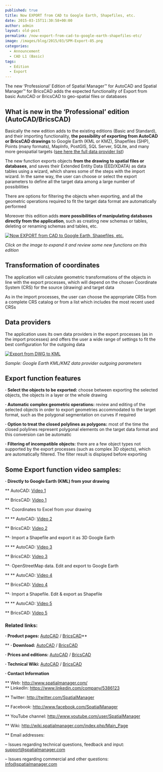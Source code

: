 ```yaml
---
published: true
title: Now EXPORT from CAD to Google Earth, Shapefiles, etc.
date: 2015-03-15T11:30:58+00:00
author: admin
layout: old-post
permalink: /now-export-from-cad-to-google-earth-shapefiles-etc/
image: /images/blog/2015/03/SPM-Export-85.png
categories:
  - Announcement
  - CAD L1 (Basic)
tags:
  - Edition
  - Export
---
```

The new &#8216;Professional&#8217; Edition of Spatial Manager™ for AutoCAD and Spatial Manager™ for BricsCAD adds the expected functionality of Export from basic AutoCAD or BricsCAD to geo-spatial files or databases<!--more-->

## What is new in the &#8216;Professional&#8217; edition (AutoCAD/BricsCAD)

Basically the new edition adds to the existing editions (Basic and Standard), and their importing functionality, **the possibility of exporting from AutoCAD or BricsCAD drawings** to Google Earth (KML or KMZ), Shapefiles (SHP), Points (many formats), MapInfo, PostGIS, SQL Server, SQLite, and many more geospatial targets (<a title="Spatial Manager Data Providers" href="http://wiki.spatialmanager.com/index.php/Spatial_Manager%E2%84%A2_for_AutoCAD_-_FAQs:_Providers" target="_blank" rel="nofollow">see here the full data provider list</a>)

The new function exports objects **from the drawing to spatial files or databases**, and saves their Extended Entity Data (EED/XDATA) as data tables using a wizard, which shares some of the steps with the import wizard. In the same way, the user can choose or select the export parameters to define all the target data among a large number of possibilities

There are options for filtering the objects when exporting, and all the geometric operations required to fit the target data format are automatically performed

Moreover this edition adds **more possibilities of manipulating databases directly from the application**, such as creating new schemas or tables, deleting or renaming schemas and tables, etc.

<a href="/images/blog/2015/03/Now-EXPORT-from-CAD-to-Google-Earth-Shapefiles-etc..png" target="_blank" rel="nofollow"><img src="/images/blog/2015/03/Now-EXPORT-from-CAD-to-Google-Earth-Shapefiles-etc..png" alt="Now EXPORT from CAD to Google Earth, Shapefiles, etc." width="625" height="434" srcset="/images/blog/2015/03/Now-EXPORT-from-CAD-to-Google-Earth-Shapefiles-etc..png 950w, /images/blog/2015/03/Now-EXPORT-from-CAD-to-Google-Earth-Shapefiles-etc.-300x208.png 300w, /images/blog/2015/03/Now-EXPORT-from-CAD-to-Google-Earth-Shapefiles-etc.-624x432.png 624w" sizes="(max-width: 625px) 100vw, 625px" /></a>

_Click on the image to expand it and review some new functions on this edition_

## Transformation of coordinates

The application will calculate geometric transformations of the objects in line with the export processes, which will depend on the chosen Coordinate System (CRS) for the source (drawing) and target data

As in the import processes, the user can choose the appropriate CRSs from a complete CRS catalog or from a list which includes the most recent used CRSs

## Data providers

The application uses its own data providers in the export processes (as in the import processes) and offers the user a wide range of settings to fit the best configuration for the outgoing data

<p>
  <a href="/images/blog/2015/03/Export-from-DWG-to-KML.png" target="_blank" rel="nofollow"><img src="/images/blog/2015/03/Export-from-DWG-to-KML.png" alt="Export from DWG to KML" width="567" height="574" srcset="/images/blog/2015/03/Export-from-DWG-to-KML.png 567w, /images/blog/2015/03/Export-from-DWG-to-KML-296x300.png 296w" sizes="(max-width: 567px) 100vw, 567px" /></a>
</p>

_Sample: Google Earth KML/KMZ data provider outgoing parameters_

## Export function features

**· Select the objects to be exported:** choose between exporting the selected objects, the objects in a layer or the whole drawing
  
**· Automatic complex geometric operations:** review and editing of the selected objects in order to export geometries accommodated to the target format, such as the polygonal segmentation on curves if required
  
**· Option to treat the closed polylines as polygons:** most of the time the closed polylines represent polygonal elements on the target data format and this conversion can be automatic
  
**· Filtering of incompatible objects:** there are a few object types not supported by the export processes (such as complex 3D objects), which are automatically filtered. The filter result is displayed before exporting

## Some Export function video samples:

**· Directly to Google Earth (KML) from your drawing**
  
** AutoCAD: <a href="http://youtu.be/d61V8wQLYaI?rel=0" target="_blank" rel="nofollow">Video 1</a>
  
** BricsCAD: <a href="http://youtu.be/MCsdcmdNo1M?rel=0" target="_blank" rel="nofollow">Video 1</a>
  
**· Coordinates to Excel from your drawing
  
** ** AutoCAD: <a href="http://youtu.be/a8a-XZKxcXU?rel=0" target="_blank" rel="nofollow">Video 2</a>
  
** BricsCAD: <a href="http://youtu.be/O6PoducEeKA?rel=0" target="_blank" rel="nofollow">Video 2</a>
  
**· Import a Shapefile and export it as 3D Google Earth
  
** ** AutoCAD: <a href="http://youtu.be/DAGgwmAtoPg?rel=0" target="_blank" rel="nofollow">Video 3</a>
  
** BricsCAD: <a href="http://youtu.be/KpJqHzl5WOM?rel=0" target="_blank" rel="nofollow">Video 3</a>
  
**· OpenStreetMap data. Edit and export to Google Earth
  
** ** AutoCAD: <a href="http://youtu.be/VEFhEfN8LZw?rel=0" target="_blank" rel="nofollow">Video 4</a>
  
** BricsCAD: <a href="http://youtu.be/n-NN2X9Ix7k?rel=0" target="_blank" rel="nofollow">Video 4</a>
  
**· Import a Shapefile. Edit & export as Shapefile
  
** ** AutoCAD: <a href="http://youtu.be/4o8w3V3UY1w?rel=0" target="_blank" rel="nofollow">Video 5</a>
  
** BricsCAD: <a href="http://youtu.be/2Sj_fkYJaMs?rel=0" target="_blank" rel="nofollow">Video 5</a>

### Related links:

**· Product pages:** <a title="Spatial Manager for AutoCAD product page" href="http://www.spatialmanager.com/spm-forautocad/" target="_blank" rel="nofollow">AutoCAD</a> / <a title="Spatial Manager for BricsCAD product page" href="http://www.spatialmanager.com/spm-forbricscad/" target="_blank" rel="nofollow">BricsCAD</a>**
  
** **· Download:** <a title="Spatial Manager for AutoCAD Download" href="http://www.spatialmanager.com/download/spatial-manager-autocad/" target="_blank" rel="nofollow">AutoCAD</a> / <a title="Spatial Manager for BricsCAD Download" href="http://www.spatialmanager.com/download/spatial-manager-bricscad/" target="_blank" rel="nofollow">BricsCAD</a>
  
**· Prices and editions:** <a title="Spatial Manager for AutoCAD prices page" href="http://www.spatialmanager.com/spm-forautocad-prices/" target="_blank" rel="nofollow">AutoCAD</a> / <a title="Spatial Manager for BricsCAD prices page" href="http://www.spatialmanager.com/spm-forbricscad-prices/" target="_blank" rel="nofollow">BricsCAD</a>
  
**· Technical Wiki:** <a title="Spatial Manager for AutoCAD Wiki Introduction" href="http://wiki.spatialmanager.com/index.php/Spatial_Manager%E2%84%A2_for_AutoCAD" target="_blank" rel="nofollow">AutoCAD</a> / <a title="Spatial Manager for BricsCAD Wiki Introduction" href="http://wiki.spatialmanager.com/index.php/Spatial_Manager%E2%84%A2_for_BricsCAD" target="_blank" rel="nofollow">BricsCAD</a>
  
**· Contact Information**
  
** Web: <a title="Spatial Manager Web" href="http://www.spatialmanager.com/" target="_blank" rel="nofollow">http://www.spatialmanager.com/<br /> </a>** LinkedIn: <a title="Spatial Manager on LinkedIn" href="https://www.linkedin.com/company/5386123" target="_blank" rel="nofollow">https://www.linkedin.com/company/5386123</a>
  
** Twitter: <a title="Spatial Manager on Twitter" href="http://twitter.com/SpatialManager" target="_blank" rel="nofollow">http://twitter.com/SpatialManager</a>
  
** Facebook: <a title="Spatial Manager on Facebook" href="http://www.facebook.com/SpatialManager" target="_blank" rel="nofollow">http://www.facebook.com/SpatialManager</a>
  
** YouTube channel: <a title="Spatial Manager YouTube channel" href="http://www.youtube.com/user/SpatialManager" target="_blank" rel="nofollow">http://www.youtube.com/user/SpatialManager</a>
  
** Wiki: <a title="Spatial Manager Wiki" href="http://wiki.spatialmanager.com/index.php/Main_Page" target="_blank" rel="nofollow">http://wiki.spatialmanager.com/index.php/Main_Page</a>
  
** Email addresses:
  
&#8211; Issues regarding technical questions, feedback and input: <a title="Spatial Manager Support" href="mailto:support@spatialmanager.com" target="_blank" rel="nofollow">support@spatialmanager.com</a>
  
&#8211; Issues regarding commercial and other questions: <a title="Spatial Manager Info" href="mailto:info@spatialmanager.com" target="_blank" rel="nofollow">info@spatialmanager.com</a>